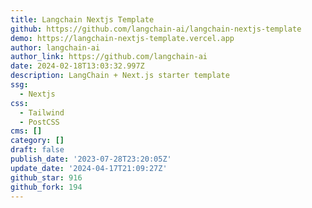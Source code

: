 ```yaml
---
title: Langchain Nextjs Template
github: https://github.com/langchain-ai/langchain-nextjs-template
demo: https://langchain-nextjs-template.vercel.app
author: langchain-ai
author_link: https://github.com/langchain-ai
date: 2024-02-18T13:03:32.997Z
description: LangChain + Next.js starter template
ssg:
  - Nextjs
css:
  - Tailwind
  - PostCSS
cms: []
category: []
draft: false
publish_date: '2023-07-28T23:20:05Z'
update_date: '2024-04-17T21:09:27Z'
github_star: 916
github_fork: 194
---
```

